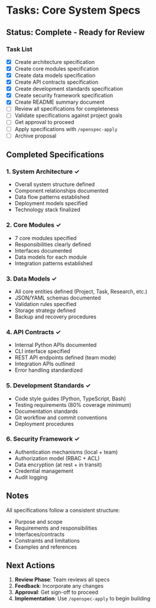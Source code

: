 # Tasks: Core System Specs

## Status: Complete - Ready for Review

### Task List

- [x] Create architecture specification
- [x] Create core modules specification
- [x] Create data models specification
- [x] Create API contracts specification
- [x] Create development standards specification
- [x] Create security framework specification
- [x] Create README summary document
- [ ] Review all specifications for completeness
- [ ] Validate specifications against project goals
- [ ] Get approval to proceed
- [ ] Apply specifications with `/openspec-apply`
- [ ] Archive proposal

## Completed Specifications

### 1. System Architecture ✓
- Overall system structure defined
- Component relationships documented
- Data flow patterns established
- Deployment models specified
- Technology stack finalized

### 2. Core Modules ✓
- 7 core modules specified
- Responsibilities clearly defined
- Interfaces documented
- Data models for each module
- Integration patterns established

### 3. Data Models ✓
- All core entities defined (Project, Task, Research, etc.)
- JSON/YAML schemas documented
- Validation rules specified
- Storage strategy defined
- Backup and recovery procedures

### 4. API Contracts ✓
- Internal Python APIs documented
- CLI interface specified
- REST API endpoints defined (team mode)
- Integration APIs outlined
- Error handling standardized

### 5. Development Standards ✓
- Code style guides (Python, TypeScript, Bash)
- Testing requirements (80% coverage minimum)
- Documentation standards
- Git workflow and commit conventions
- Deployment procedures

### 6. Security Framework ✓
- Authentication mechanisms (local + team)
- Authorization model (RBAC + ACL)
- Data encryption (at rest + in transit)
- Credential management
- Audit logging

## Notes

All specifications follow a consistent structure:
- Purpose and scope
- Requirements and responsibilities
- Interfaces/contracts
- Constraints and limitations
- Examples and references

## Next Actions

1. **Review Phase**: Team reviews all specs
2. **Feedback**: Incorporate any changes
3. **Approval**: Get sign-off to proceed
4. **Implementation**: Use `/openspec-apply` to begin building

